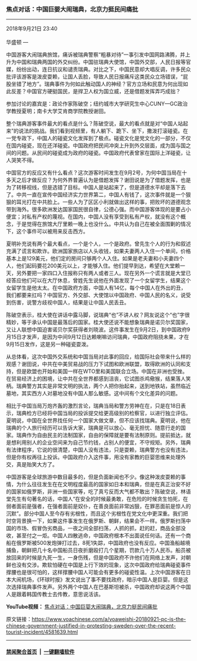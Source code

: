 ### 焦点对话：中国巨婴大闹瑞典，北京力挺民间痛批
------------------------

<div class="published">
 <span class="date" title="中国时间">
  <time datetime="2018-09-21T23:40:43+08:00">
   2018年9月21日 23:40
  </time>
 </span>
</div>
<br/>
<div class="wsw">
 <span class="dateline">
  华盛顿 —
 </span>
 <p class="xmsonormal">
  中国游客大闹瑞典旅馆，痛诉被瑞典警察“粗暴对待”一事引发中国网路沸腾，并上升为中国和瑞典两国的外交纠纷。中国驻瑞典大使馆，中国外交部，人民日报等官媒，纷纷出动，连日抗议和谴责瑞典。对比之下，中国民意却大唱反调，许多民众批评该游客是泼皮耍赖，让国人丢脸，导致人民日报痛斥这类民众立场错误，“屁股坐错了地方”。瑞典事件为何如此触动国人的神经？官方立场和民意为何出现如此反差？中国官方硬挺国民，是捍卫人权为国立威，还是借题发挥弄巧成拙？
 </p>
 <p>
  参加讨论的嘉宾是：政论作家陈破空；纽约城市大学研究生中心CUNY—GC政治学教授夏明；南卡大学艾肯商学院教授谢田。
 </p>
 <div class="wsw__embed">
 </div>
 <p>
  整个瑞典游客事件最大的看点是什么？陈破空说，最大的看点就是对“中国人站起来”的说法的挑战。我们看到视频里，有人躺下、跪下、坐下，撒泼打滚碰瓷。在一党专政下，中国人的碰瓷文化发挥到了极点。碰瓷文化是党文化的一部分，不仅在国内碰瓷，现在还洋碰瓷。中国政府把民间冲突上升到外交层面，成为国与国之间的问题。从民间的碰瓷成为政府的碰瓷。中国政府代表曾家在国际上洋碰瓷，让人哭笑不得。
 </p>
 <p>
  中国官方的反应又有什么看点？这次游客时间发生在9月2号，为何中国当局在十多天之后才做反应？为何外界普遍认为是借题发挥？谢田说是为了借题发挥，也是为了转移视线，但是选错了目标。中国人是站起来了，但是道德水平却是落下去了。中共一直在宣传中国经济实力世界第二，中国人有钱了，这次事件就是一个狠狠的耳光打在中共脸上。一些人为了区区小利就做出这样的事，把败坏的道德观念带到海外。很多欧洲发达国家国民很自律，公德心强。而中国游客体现的是要占小便宜；对私有产权的蔑视。在国内，中国人没有享受到私有产权，就没有这个概念，于是觉得在旅馆大厅里赖一晚上也没什么。中共认为自己在被全面围剿的情况下，这个事件可以被用来反击西方。
 </p>
 <p>
  夏明补充说有两个最大看点，一个是个人，一个是政府。曾先生个人的行为和叙述充满了谎言和欺诈。欧洲国家旅店以人头收钱，如果夫妻两人入住一个单间，价格基本上是129美元，他们定的房间只够两个人入住。如果是老夫妻和小夫妻四个人，他们起码要花200美元以上，才能够入住。他们提早到达，希望在大堂赖一天，另外要把一家四口入住报称只有两人或者三人。现在另外一个谎言就是大堂已经答应他们可以在大厅休息，曾姓先生说他在外面发现了一个女留学生，结果这个女留学生是他太太。在中国政府方面，中国人有14亿，每个中国人在外出的丑，我们都要来扛吗？中国官方、外交部、大使馆以中国政府、中国人民的名义，说受到伤害，说警方歧视中国人，结果是让中国人民丢丑。
 </p>
 <p>
  陈破空表示，桂大使在讲话中露马脚，说瑞典“也”不讲人权？网友说这个“也”字很精妙，等于承认中国是最落后的国家。桂大使还说不能想象瑞典是诺贝尔奖国家，又让人联想中国迫害诺贝尔奖获得者刘晓波。这件事发生在9月2日，到中国政府9月15日才发声，是因为中间9月12日达赖喇嘛访问瑞典，中国政府阻挠未果，才在9月15日发作，这是另一种碰瓷耍泼。
 </p>
 <p>
  从总体看，这次中国外交系统和中国当局对此事的回应，给国际社会带来什么样的观感？谢田说，中共在中美贸易战的压力下试图和欧洲联盟，取得欧洲的认同和支持，但是欧盟也开始和美国一样在WTO里和美国联合立场。中国在非洲也受挫。在贸易经济上的困境，让中共在全世界都感到沮丧，它试图杀鸡儆猴，结果落人笑柄。瑞典警方其实是非常文明的执法，两个人把你抬起来，送到地铁站，虽然临近墓地，其实西方人对墓地没有中国人那么敏感。这中间有个文化差异的问题。
 </p>
 <p>
  相比于中国当局万炮齐轰的激烈言论，瑞典当局和警方劳神在在，只是在18日表示，瑞典检方已经将中国当局的投诉提交给更高级别的检察官，以进行独立评估。夏明说，中国在全世界找任何一个国家大做文章，但不应该找瑞典。夏明说，他在瑞典的个人旅行经历可以告诉大家，瑞典是可以放心、毫无担忧、随意行走的国家。瑞典作为自由民主的法制国家，自由的保障就是要有法制原则。提前抵达，就是想利用别人的企业空间来为自己节约钱，占别人的便宜，不守规矩。另外，瑞典有法律程序，它说的很清楚，中国人没有违法，只是耍赖，瑞典警方也没有违法，但是你有权再往上投诉。中国政府介入这件事，用没有家教的巨婴思维来处理外交，真是贻笑大方了。
 </p>
 <p>
  中国游客是全球旅游中数目最多的，但是负面新闻也不少。像这种泼皮耍赖的事情，为什么往往发生在在文明程度最高的国家如日本和瑞典，但是在真正治安不好的国家如俄罗斯，非洲一些国家等，吃了真亏反而大气都不敢出？陈破空说，林语堂先生有句著名的话，中国人“在安全的时候最勇敢，在危险的时候贪生怕死，在弱者面前是强者，在强者面前是奴仆，在善良面前非常凶狠，在罪恶面前是惊人的沉默”。部分中国人至今存有劣根性，而且这个劣根性在党文化中更深重。我们把时空背景换一下，如果这件事发生在俄罗斯、朝鲜，结果会不一样。俄罗斯扫荡中国的市场、假冒伪劣商品，一夜之间全部扫荡，人抓的抓，赶的赶，商品全部没收，甚至付之一炬。中国人四散逃命，中国政府根本不出面说任何话。还有一个商船在俄罗斯被500发炮弹打过去，8死1失踪，中国政府也没有反应。中国渔船越境捕鱼，朝鲜把几十名中国船员日夜折磨殴打几个星期，罚款几十万人民币。船员被放回来的时候是九死一生，一身伤残，但是中国政府不许他们在网络上发声，对朝鲜也没有交涉。欺软怕硬在中国是上行下效的现象，这次中国政府给瑞典碰瓷事件撑腰也是很可怕的，这样撑腰中国人可能会有更多的碰瓷性温。上次中国游客在日本大闹机场，《环球时报》发文说出了事不要找政府，暗示中国人是巨婴。但是这次选择瑞典事件发声。另外两个中国人在巴基斯坦被杀，中国政府却说这两个中国人是跟着韩国传教士去传教，意思说活该。
 </p>
 <p>
  <strong>
   YouTube视频：
  </strong>
  <a class="wsw__a" href="https://youtu.be/TAU7tJkqoBo" target="_blank">
   焦点对话：中国巨婴大闹瑞典，北京力挺民间痛批
  </a>
 </p>
 <div class="clear">
 </div>
 <div class="mediaReplacer externalMedia">
  <div class="c-sticky-container">
   <div class="c-sticky-element" data-sp_api="youtube">
    <span class="c-sticky-element__close-el c-sticky-element__swipe-el ta-c" title="关闭">
     <span class="ico ico-close m-0">
     </span>
    </span>
    <div class="external-content-placeholder">
    </div>
    <script>
    </script>
   </div>
  </div>
 </div>
 <p>
 </p>
 <p>
 </p>
</div>

原文链接：https://www.voachinese.com/a/voaweishi-20180921-pc-is-the-chinese-government-justified-in-protesting-sweden-over-the-recent-tourist-incident/4581639.html


------------------------
#### [禁闻聚合首页](https://github.com/gfw-breaker/banned-news/blob/master/README.md) &nbsp;|&nbsp;  [一键翻墙软件](https://github.com/gfw-breaker/nogfw/blob/master/README.md)